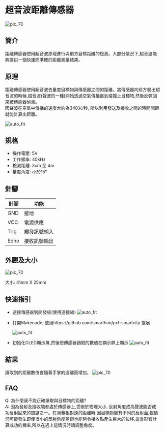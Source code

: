 # 超音波距離傳感器

![pic_70](images/Ultrasonic_Distance_Sensor_0.jpg)
## 簡介
距離傳感器使用超音波原理進行與前方目標距離的檢測。大部分情況下,超音波能夠提供一個快速而準確的距離測量結果。
<P>


## 原理
距離傳感器使用超音波去量度目標物與傳感器之間的距離。當傳感器向前方發出超音波的時候,超音波(聲波的一種)開始透過空氣傳播直到碰撞上目標物,然後反彈回來被傳感器偵測。<BR>因聲波在空氣中傳播的速度大約為340米/秒, 所以利用發送及接收之間的時間間距就能計算出距離。 <P>
![auto_fit](images/Ultrasonic_Distance_Sensor_1.png)


## 規格
* 操作電壓: 5V
* 工作頻率: 40kHz
* 檢測距離: 3cm 至 4m
* 量度角度: 小於15°

## 針腳

|針腳|功能|
|--|--|
|GND|接地|
|VCC|電源供應|
|Trig|觸發訊號輸入|
|Echo|接收訊號輸出|

## 外觀及大小
![pic_70](images/Ultrasonic_Distance_Sensor_2.png)

大小: 41mm X 25mm

## 快速指引

* 連接傳感器到開發板(使用連接線)
![auto_fit](images/Ultrasonic_Distance_Sensor_3.png)<P>

* 打開Makecode, 使用https://github.com/smarthon/pxt-smartcity 擴展 <P>
![auto_fit](images/Ultrasonic_Distance_Sensor_4.png)<P>

* 初始化OLED顯示屏,然後把傳感器讀取的數值在顯示屏上顯示
![auto_fit](images/Ultrasonic_Distance_Sensor_5.png)

## 結果

讀取到的距離數值會隨著手掌的遠離而增加。
![pic_70](images/Ultrasonic_Distance_Sensor_6.png)


## FAQ

Q: 為什麼我不能正確讀取與目標物的距離?<BR>
A: 因為發射及接收端都處於傳感器上,受限於物理大小, 反射角度成為聲波能否成功反射回來的關鍵之一。在測量相對遠的距離時,因目標物擁有不同的反射面,視情況可能發生即使很小的反射角度差距也能夠令接收點產生巨大的位移,這會影響計算成功的機率,所以在遇上這情況時請調整角度。

